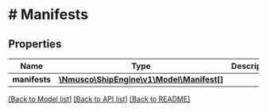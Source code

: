 # # Manifests

## Properties

Name | Type | Description | Notes
------------ | ------------- | ------------- | -------------
**manifests** | [**\Nmusco\ShipEngine\v1\Model\Manifest[]**](Manifest.md) |  | [optional] 

[[Back to Model list]](../../README.md#documentation-for-models) [[Back to API list]](../../README.md#documentation-for-api-endpoints) [[Back to README]](../../README.md)


